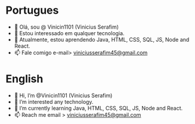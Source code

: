 # Portugues
- 👋 Olá, sou @ Vinicin1101 (Vinicius Serafim)
- 👀 Estou interessado em qualquer tecnologia.
- 🌱 Atualmente, estou aprendendo Java, HTML, CSS, SQL, JS, Node and React.
- 📫 Fale comigo e-mail> viniciusserafim45@gmail.com

# English
- 👋 Hi, I’m @Vinicin1101 (Vinicius Serafim)
- 👀 I’m interested any technology.
- 🌱 I’m currently learning Java, HTML, CSS, SQL, JS, Node and React.
- 📫 Reach me email > viniciusserafim45@gmail.com


<!---
Vinicin1101/Vinicin1101 is a ✨ special ✨ repository because its `README.md` (this file) appears on your GitHub profile.
You can click the Preview link to take a look at your changes.
--->
